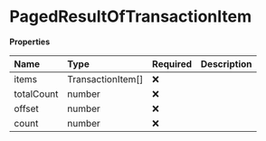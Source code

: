 # PagedResultOfTransactionItem

**Properties**

| Name       | Type              | Required | Description |
| :--------- | :---------------- | :------- | :---------- |
| items      | TransactionItem[] | ❌       |             |
| totalCount | number            | ❌       |             |
| offset     | number            | ❌       |             |
| count      | number            | ❌       |             |

<!-- This file was generated by liblab | https://liblab.com/ -->

